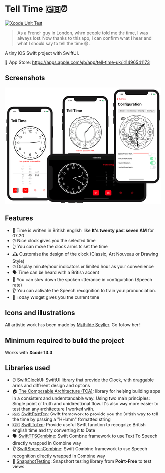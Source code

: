 # Tell Time 🇬🇧⏰

[![Xcode Unit Test](https://github.com/renaudjenny/telltime/actions/workflows/xcodetest.yml/badge.svg)](https://github.com/renaudjenny/telltime/actions/workflows/xcodetest.yml)

>As a French guy in London, when people told me the time, I was always lost. Now thanks to this app, I can confirm what I hear and what I should say to tell the time 😄.

A tiny iOS Swift project with SwiftUI.

📲 App Store: https://apps.apple.com/gb/app/tell-time-uk/id1496541173

## Screenshots

![Screenshots of the application from an iPhone](docs/assets/iPhoneScreenshots.png)

## Features

* 🐰 Time is written in British english, like **It's twenty past seven AM** for 07:20
* ⏰ Nice clock gives you the selected time
* 👆 You can move the clock arms to set the time
* 🕰 Customise the design of the clock (Classic, Art Nouveau or Drawing Style)
* ⏱  Display minute/hour indicators or limited hour as your convenience
* 🗣 Time can be heard with a British accent
* 🐢 You can slow down the spoken utterance in configuration (Speech rate)
* 👂 You can activate the Speech recognition to train your pronunciation.
* 👾 Today Widget gives you the current time

## Icons and illustrations

All artistic work has been made by [Mathilde Seyller](https://instagram.com/myobriel). Go follow her!

## Minimum required to build the project

Works with **Xcode 13.3**.

## Libraries used

* ⏰ [SwiftClockUI](https://github.com/renaudjenny/SwiftClockUI): SwiftUI library that provide the Clock, with draggable arms and different design and options
* 🏠 [The Composable Architecture (TCA)](https://github.com/pointfreeco/swift-composable-architecture): library for helping building apps in a consistent and understandable way. Using two main principles: Single point of truth and unidirectional flow. It's also way more easier to test than any architecture I worked with.
* 🇬🇧 [SwiftPastTen](https://github.com/renaudjenny/SwiftPastTen): Swift framework to provide you the British way to tell the time by passing a "HH:mm" formatted string
* 🇬🇧 [SwiftToTen](https://github.com/renaudjenny/SwiftToTen): Provide useful Swift function to recognize British english time and try converting it to Date
* 🗣 [SwiftTTSCombine](https://github.com/renaudjenny/SwiftTTSCombine): Swift Combine framework to use Text To Speech directly wrapped in Combine way
* 👂 [SwiftSpeechCombine](https://github.com/renaudjenny/SwiftSpeechCombine): Swift Combine framework to use Speech recognition directly wrapped in Combine way
* 📸 [SnapshotTesting](https://github.com/pointfreeco/swift-snapshot-testing): Snapshort testing library from **Point-Free** to test views
